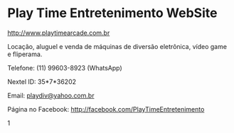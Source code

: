 # Play Time Entretenimento WebSite
http://www.playtimearcade.com.br

Locação, aluguel e venda de máquinas de diversão eletrônica, vídeo game e fliperama.

Telefone: (11) 99603-8923 (WhatsApp)

Nextel ID: 35\*7\*36202

Email: playdiv@yahoo.com.br

Página no Facebook: http://facebook.com/PlayTimeEntretenimento

1
